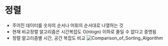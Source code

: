 # 정렬
- 주어진 데이터를 숫자의 순서나 어휘의 순서대로 나열하는 것  
- 현재 비교정렬 알고리즘은 시간복잡도 O(nlogn) 이하로 줄일 수 없다고 증명됨
- 정렬 알고리즘별 시간, 공간 복잡도 비교
    ![Comparison_of_Sorting_Algorithm](https://s3.ap-south-1.amazonaws.com/afteracademy-server-uploads/comparison-of-sorting-algorithms-compare1-18082c14f960abf3.png)